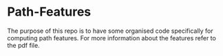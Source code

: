 # Path-Features

The purpose of this repo is to have some organised code specifically for computing path features. For more information about the features refer to the pdf file.
